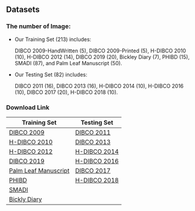 
## Datasets
### The number of Image:
* Our Training Set (213) includes:

  DIBCO 2009-HandWritten (5), DIBCO 2009-Printed (5), H-DIBCO 2010 (10), H-DIBCO 2012 (14), DIBCO 2019 (20), Bickley Diary (7), PHIBD (15), SMADI (87), and Palm Leaf Manuscript (50).
* Our Testing Set (82) includes:

  DIBCO 2011 (16), DIBCO 2013 (16), H-DIBCO 2014 (10), H-DIBCO 2016 (10), DIBCO 2017 (20), H-DIBCO 2018 (10).

### Download Link
| Training Set | Testing Set |
|--------------|--------------|
| [DIBCO 2009](http://users.iit.demokritos.gr/~bgat/DIBCO2009/benchmark/) | [DIBCO 2011](http://utopia.duth.gr/~ipratika/DIBCO2011/benchmark/) |
| [H-DIBCO 2010](http://users.iit.demokritos.gr/~bgat/H-DIBCO2010/benchmark/) | [DIBCO 2013](http://utopia.duth.gr/~ipratika/DIBCO2013/benchmark/) |
| [H-DIBCO 2012](http://utopia.duth.gr/~ipratika/HDIBCO2012/benchmark/) | [H-DIBCO 2014](http://users.iit.demokritos.gr/~bgat/HDIBCO2014/benchmark/) |
| [DIBCO 2019](https://vc.ee.duth.gr/dibco2019/benchmark/) | [H-DIBCO 2016](http://vc.ee.duth.gr/h-dibco2016/benchmark/) |
| [Palm Leaf Manuscript](http://amadi.univ-lr.fr/ICFHR2016_Contest/) | [DIBCO 2017](http://vc.ee.duth.gr/dibco2017/benchmark/) |
| [PHIBD](http://www.iapr-tc11.org/mediawiki/index.php/Persian_Heritage_Image_Binarization_Dataset_(PHIBD_2012)) | [H-DIBCO 2018](https://vc.ee.duth.gr/h-dibco2018/benchmark/) |
| [SMADI](https://tc11.cvc.uab.es/datasets/SMADI_1) | |
| [Bickly Diary](https://github.com/vqnhat/DSN-Binarization/files/2793688/original_gt_labeled.zip) | |

